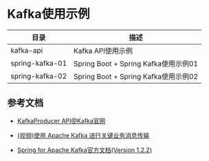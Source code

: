 Kafka使用示例
=============

| 目录 | 描述 |
| -------- | -------- |
| kafka-api | Kafka API使用示例 |
| spring-kafka-01 | Spring Boot + Spring Kafka使用示例01 |
| spring-kafka-02 | Spring Boot + Spring Kafka使用示例02 |

## 参考文档

* [KafkaProducer API@Kafka官网](http://kafka.apache.org/0110/javadoc/index.html?org/apache/kafka/clients/producer/KafkaProducer.html)
* [(视频)使用 Apache Kafka 进行关键业务消息传输](http://www.infoq.com/cn/presentations/use-apache-kafka-to-transfer-key-business-message/)

* [Spring for Apache Kafka官方文档(Version 1.2.2)](http://docs.spring.io/spring-kafka/docs/1.2.2.RELEASE/reference/html/index.html)
